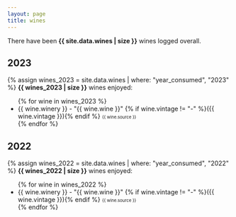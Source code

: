 ```yaml
---
layout: page
title: wines
---
```


<p>There have been <strong>{{ site.data.wines | size }}</strong> wines logged overall.</p>

## 2023
{% assign wines_2023 = site.data.wines | where: "year_consumed", "2023" %}
<strong>{{ wines_2023 | size }}</strong> wines enjoyed:
<ul id="2023_wines">
{% for wine in wines_2023 %}
    <li class="wine">
        {{ wine.winery }} - "{{ wine.wine }}"
        {% if wine.vintage != "-" %}({{ wine.vintage }}){% endif %}
        <span style="font-size: 0.6rem">{{ wine.source }}</span>
    </li>
{% endfor %}
</ul>

## 2022
{% assign wines_2022 = site.data.wines | where: "year_consumed", "2022" %}
<strong>{{ wines_2022 | size }}</strong> wines enjoyed:
<ul id="2022_wines">
{% for wine in wines_2022 %}
    <li class="wine">
        {{ wine.winery }} - "{{ wine.wine }}"
        {% if wine.vintage != "-" %}({{ wine.vintage }}){% endif %}
        <span style="font-size: 0.6rem">{{ wine.source }}</span>
    </li>
{% endfor %}
</ul>
